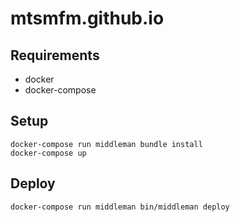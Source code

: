 # mtsmfm.github.io

## Requirements

- docker
- docker-compose

## Setup

    docker-compose run middleman bundle install
    docker-compose up

## Deploy

    docker-compose run middleman bin/middleman deploy
